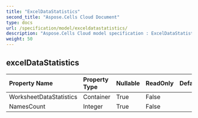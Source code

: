 ```yaml
---
title: "ExcelDataStatistics"
second_title: "Aspose.Cells Cloud Document"
type: docs
url: /specification/model/exceldatastatistics/
description: "Aspose.Cells Cloud model specification : ExcelDataStatistics. Effortlessly handle Excel and other spreadsheet documents with features like opening, generating, editing, splitting, merging, comparing, and converting."
weight: 50
---
```


## **excelDataStatistics**

 

| Property Name | Property Type | Nullable |  ReadOnly | DefaultValue | Description | 
| :- | :- | :- |:- |  :- | :- |
| WorksheetDataStatistics | Container | True |  False |  |  |  
| NamesCount | Integer | True |  False |  |  |  

